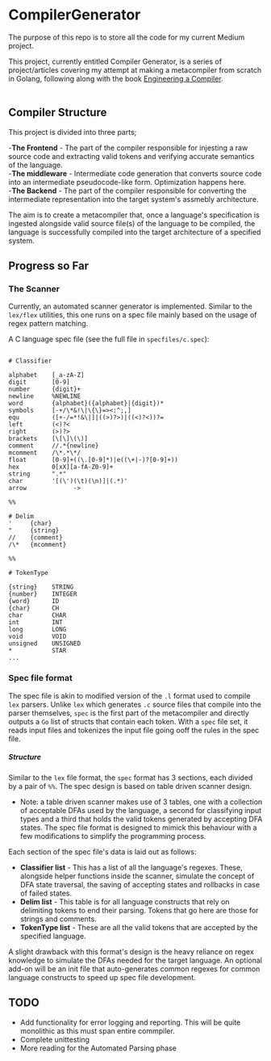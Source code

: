 # CompilerGenerator
The purpose of this repo is to store all the code for my current Medium project.<br>

This project, currently entitled Compiler Generator, is a series of project/articles covering my attempt at making a metacompiler from scratch in Golang, following along with the book <a href="https://www.amazon.com/Engineering-Compiler-Keith-Cooper/dp/012088478X" blank_="" >Engineering a Compiler</a>.<br><br>

## Compiler Structure

This project is divided into three parts;

-<b>The Frontend</b>    - The part of the compiler responsible for injesting a raw source code and extracting valid tokens and verifying accurate semantics of the language.<br>
-<b>The middleware</b>  - Intermediate code generation that converts source code into an intermediate pseudocode-like form. Optimization happens here.<br>
-<b>The Backend</b>      - The part of the compiler responsible for converting the intermediate representation into the target system's assmebly architecture.<br>

The aim is to create a metacompiler that, once a language's specification is ingested alongside valid source file(s) of the language to be compiled, the language is successfully compiled into the target architecture of a specified system.<br>

## Progress so Far 

### The Scanner

Currently, an automated scanner generator is implemented. Similar to the `lex/flex` utilities, this one runs on a spec file mainly based on the usage of regex pattern matching.<br>

A C language spec file (see the full file in `specfiles/c.spec`):
```

# Classifier

alphabet    [_a-zA-Z]
digit       [0-9]
number      {digit}+
newline     %NEWLINE
word        {alphabet}({alphabet}|{digit})*
symbols     [-+/\*&!\|\{\}=><:^;,]
equ         ([+-/=*!&\|]|((>)?>)|((<)?<))?=
left        (<)?<
right       (>)?>
brackets    [\[\]\(\)]
comment     //.*{newline}
mcomment    /\*.*\*/
float       [0-9]+((\.[0-9]*)|e((\+|-)?[0-9]+))
hex         0[xX][a-fA-Z0-9]+
string      ".*"
char        '[(\')(\t)(\n)]|(.*)'
arrow			  ->

%%

# Delim
'     {char}
"     {string}
//    {comment}
/\*   {mcomment}

%%

# TokenType

{string}    STRING
{number}    INTEGER
{word}      ID
{char}      CH
char        CHAR
int         INT
long        LONG
void        VOID
unsigned    UNSIGNED
*           STAR
...
```
### Spec file format
The spec file is akin to modified version of the `.l` format used to compile `lex` parsers. Unlike `lex` which generates `.c` source files that compile into the parser themselves, `spec` is the first part of the metacompiler and directly outputs a `Go` list of structs that contain each token. With a `spec` file set, it reads input files and tokenizes the input file going ooff the rules in the spec file. 

##### Structure
Similar to the `lex` file format, the `spec` format has 3 sections, each divided by a pair of `%%`. The spec design is based on 
table driven scanner design.<br>
- Note: a table driven scanner makes use of 3 tables, one with a collection of acceptable DFAs used by the language, a second for classifying input types and a third that holds the valid tokens generated by accepting DFA states. The spec file format is designed to mimick this behaviour with a few modifications to simplify the programming process.<br>

Each section of the spec file's data is laid out as follows:<br>
- <b>Classifier list</b> - This has a list of all the language's regexes. These, alongside helper functions inside the scanner, simulate the concept of DFA state traversal, the saving of accepting states and rollbacks in case of failed states.
- <b>Delim list</b>      - This table is for all language constructs that rely on delimiting tokens to end their parsing. Tokens that go here are those for strings and comments.
- <b>TokenType list</b>  - These are all the valid tokens that are accepted by the specified language.

A slight drawback with this format's design is the heavy reliance on regex knowledge to simulate the DFAs needed for the target language. An optional add-on will be an init file that auto-generates common regexes for common language constructs to speed up spec file development.


## TODO
- Add functionality for error logging and reporting. This will be quite monolithic as this must span entire commpiler.
- Complete unittesting
- More reading for the Automated Parsing phase








